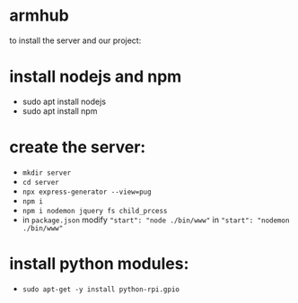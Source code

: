 # armhub

to install the server and our project:

# install nodejs and npm
- sudo apt install nodejs
- sudo apt install npm

# create the server:
- `mkdir server`
- `cd server`
- `npx express-generator --view=pug`
- `npm i`
- `npm i nodemon jquery fs child_prcess`
- in `package.json` modify `"start": "node ./bin/www"` in `"start": "nodemon ./bin/www"`

# install python modules:
- `sudo apt-get -y install python-rpi.gpio`
